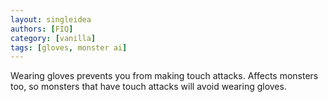 ```yaml
---
layout: singleidea
authors: [FIQ]
category: [vanilla]
tags: [gloves, monster ai]
---
```

Wearing gloves prevents you from making touch attacks. Affects monsters too, so monsters that have touch attacks will avoid wearing gloves.
